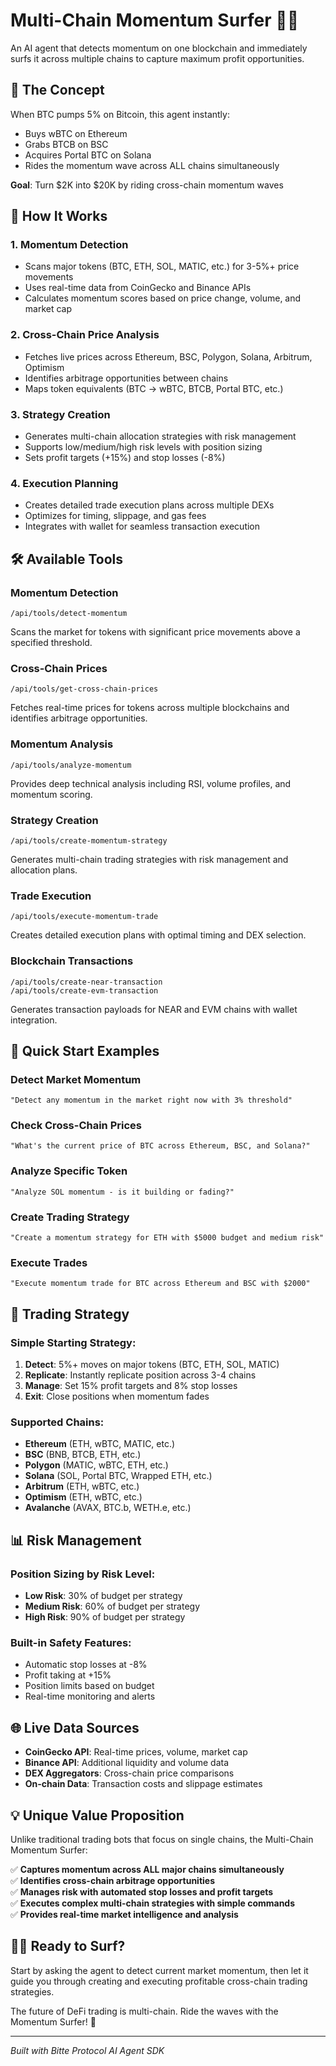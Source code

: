 # Multi-Chain Momentum Surfer 🏄‍♂️

An AI agent that detects momentum on one blockchain and immediately surfs it across multiple chains to capture maximum profit opportunities.

## 🌊 The Concept

When BTC pumps 5% on Bitcoin, this agent instantly:

- Buys wBTC on Ethereum
- Grabs BTCB on BSC
- Acquires Portal BTC on Solana
- Rides the momentum wave across ALL chains simultaneously

**Goal**: Turn $2K into $20K by riding cross-chain momentum waves

## 🎯 How It Works

### 1. **Momentum Detection**

- Scans major tokens (BTC, ETH, SOL, MATIC, etc.) for 3-5%+ price movements
- Uses real-time data from CoinGecko and Binance APIs
- Calculates momentum scores based on price change, volume, and market cap

### 2. **Cross-Chain Price Analysis**

- Fetches live prices across Ethereum, BSC, Polygon, Solana, Arbitrum, Optimism
- Identifies arbitrage opportunities between chains
- Maps token equivalents (BTC → wBTC, BTCB, Portal BTC, etc.)

### 3. **Strategy Creation**

- Generates multi-chain allocation strategies with risk management
- Supports low/medium/high risk levels with position sizing
- Sets profit targets (+15%) and stop losses (-8%)

### 4. **Execution Planning**

- Creates detailed trade execution plans across multiple DEXs
- Optimizes for timing, slippage, and gas fees
- Integrates with wallet for seamless transaction execution

## 🛠️ Available Tools

### Momentum Detection

```
/api/tools/detect-momentum
```

Scans the market for tokens with significant price movements above a specified threshold.

### Cross-Chain Prices

```
/api/tools/get-cross-chain-prices
```

Fetches real-time prices for tokens across multiple blockchains and identifies arbitrage opportunities.

### Momentum Analysis

```
/api/tools/analyze-momentum
```

Provides deep technical analysis including RSI, volume profiles, and momentum scoring.

### Strategy Creation

```
/api/tools/create-momentum-strategy
```

Generates multi-chain trading strategies with risk management and allocation plans.

### Trade Execution

```
/api/tools/execute-momentum-trade
```

Creates detailed execution plans with optimal timing and DEX selection.

### Blockchain Transactions

```
/api/tools/create-near-transaction
/api/tools/create-evm-transaction
```

Generates transaction payloads for NEAR and EVM chains with wallet integration.

## 🚀 Quick Start Examples

### Detect Market Momentum

```
"Detect any momentum in the market right now with 3% threshold"
```

### Check Cross-Chain Prices

```
"What's the current price of BTC across Ethereum, BSC, and Solana?"
```

### Analyze Specific Token

```
"Analyze SOL momentum - is it building or fading?"
```

### Create Trading Strategy

```
"Create a momentum strategy for ETH with $5000 budget and medium risk"
```

### Execute Trades

```
"Execute momentum trade for BTC across Ethereum and BSC with $2000"
```

## 🎯 Trading Strategy

### Simple Starting Strategy:

1. **Detect**: 5%+ moves on major tokens (BTC, ETH, SOL, MATIC)
2. **Replicate**: Instantly replicate position across 3-4 chains
3. **Manage**: Set 15% profit targets and 8% stop losses
4. **Exit**: Close positions when momentum fades

### Supported Chains:

- **Ethereum** (ETH, wBTC, MATIC, etc.)
- **BSC** (BNB, BTCB, ETH, etc.)
- **Polygon** (MATIC, wBTC, ETH, etc.)
- **Solana** (SOL, Portal BTC, Wrapped ETH, etc.)
- **Arbitrum** (ETH, wBTC, etc.)
- **Optimism** (ETH, wBTC, etc.)
- **Avalanche** (AVAX, BTC.b, WETH.e, etc.)

## 📊 Risk Management

### Position Sizing by Risk Level:

- **Low Risk**: 30% of budget per strategy
- **Medium Risk**: 60% of budget per strategy
- **High Risk**: 90% of budget per strategy

### Built-in Safety Features:

- Automatic stop losses at -8%
- Profit taking at +15%
- Position limits based on budget
- Real-time monitoring and alerts

## 🌐 Live Data Sources

- **CoinGecko API**: Real-time prices, volume, market cap
- **Binance API**: Additional liquidity and volume data
- **DEX Aggregators**: Cross-chain price comparisons
- **On-chain Data**: Transaction costs and slippage estimates

## 💡 Unique Value Proposition

Unlike traditional trading bots that focus on single chains, the Multi-Chain Momentum Surfer:

✅ **Captures momentum across ALL major chains simultaneously**  
✅ **Identifies cross-chain arbitrage opportunities**  
✅ **Manages risk with automated stop losses and profit targets**  
✅ **Executes complex multi-chain strategies with simple commands**  
✅ **Provides real-time market intelligence and analysis**

## 🏄‍♂️ Ready to Surf?

Start by asking the agent to detect current market momentum, then let it guide you through creating and executing profitable cross-chain trading strategies.

The future of DeFi trading is multi-chain. Ride the waves with the Momentum Surfer! 🌊

---

_Built with Bitte Protocol AI Agent SDK_

